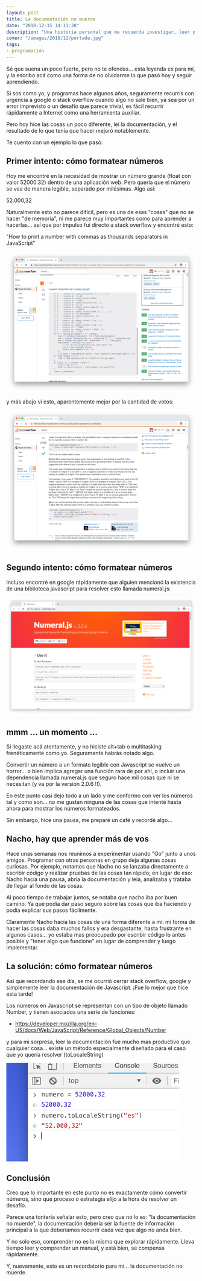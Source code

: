 ```yaml
---
layout: post
title: La documentación no muerde
date: "2018-12-15 14:11:38"
description: "Una historia personal que me recuerda investigar, leer y comprender en lugar de explorar rápidamente una solución en stackoverflow."
cover: "/images/2018/12/portada.jpg"
tags:
- programación
---
```


Sé que suena un poco fuerte, pero no te ofendas... esta leyenda es para mí, y la escribo acá como una forma de no olvidarme lo que pasó hoy y seguir aprendiendo.

Si sos como yo, y programas hace algunos años, seguramente recurrís con urgencia a google o stack overflow cuando algo no sale bien, ya sea por un error imprevisto o un desafío que parece trivial, es fácil recurrir rápidamente a Internet como una herramienta auxiliar.

Pero hoy hice las cosas un poco diferente, leí la documentación, y el resultado de lo que tenía que hacer mejoró notablemente.

Te cuento con un ejemplo lo que pasó:

## Primer intento: cómo formatear números

Hoy me encontré en la necesidad de mostrar un número grande (float con valor 52000.32) dentro de una aplicación web. Pero quería que el número se vea de manera legible, separado por milésimas. Algo así:

52.000,32

Naturalmente esto no parece difícil, pero es una de esas "cosas" que no se hacer "de memoria", ni me parece muy importantes como para aprender a hacerlas... así que por impulso fui directo a stack overflow y encontré esto:

"How to print a number with commas as thousands separators in JavaScript"

![image-20181211172619832](/images/2018/12/image-20181211172619832.png)

y más abajo vi esto, aparentemente mejor por la cantidad de votos:

![image-20181211172703438](/images/2018/12/image-20181211172703438.png)

## Segundo intento: cómo formatear números

Incluso encontré en google rápidamente que alguien mencionó la existencia de una biblioteca javascript para resolver esto llamada numeral.js:

![image-20181211172850568](/images/2018/12/image-20181211172850568.png)

## mmm ... un momento ...

Si llegaste acá atentamente, y no hiciste alt+tab o multitasking frenéticamente como yo. Seguramente habrás notado algo.

Convertir un número a un formato legible con Javascript se vuelve un horror... o bien implica agregar una función rara de por ahí, o incluir una dependencia llamada numeral.js que seguro hace mil cosas que ni se necesitan (y va por la versión 2.0.6 !!).

En este punto casi dejo todo a un lado y me conformo con ver los números tal y como son... no me gustan ninguna de las cosas que intenté hasta ahora para mostrar los números formateados.

Sin embargo, hice una pausa, me preparé un café y recordé algo...

## Nacho, hay que aprender más de vos

Hace unas semanas nos reunimos a experimentar usando "Go" junto a unos amigos. Programar con otras personas en grupo deja algunas cosas curiosas. Por ejemplo, notamos que Nacho no se lanzaba directamente a escribir código y realizar pruebas de las cosas tan rápido; en lugar de eso: Nacho hacía una pausa, abría la documentación y leía, analizaba y trataba de llegar al fondo de las cosas.

Al poco tiempo de trabajar juntos, se notaba que nacho iba por buen camino. Ya que podía dar paso seguro sobre las cosas que iba haciendo y podía explicar sus pasos fácilmente.

Claramente Nacho hacía las cosas de una forma diferente a mí: mi forma de hacer las cosas daba muchos fallos y era desgastante, hasta frustrante en algunos casos... yo estaba mas preocupado por escribir código lo antes posible y "tener algo que funcione" en lugar de comprender y luego implementar.

## La solución: cómo formatear números

Así que recordando ese día, se me ocurrió cerrar stack overflow, google y simplemente leer la documentación de Javascript. ¡Fue lo mejor que hice esta tarde!

Los números en Javascript se representan con un tipo de objeto llamado Number, y tienen asociados una serie de funciones:

- https://developer.mozilla.org/en-US/docs/Web/JavaScript/Reference/Global_Objects/Number

y para mi sorpresa, leer la documentación fue mucho mas productivo que cualquier cosa... existe un método especialmente diseñado para el caso que yo quería resolver (toLocaleString)

![image-20181211174816305](/images/2018/12/image-20181211174816305.png)

## Conclusión

Creo que lo importante en este punto no es exactamente cómo convertir números, sino qué proceso o estrategia elijo a la hora de resolver un desafío.

Parece una tontería señalar esto, pero creo que no lo es: "la documentación no muerde", la documentación debería ser la fuente de información principal a la que deberíamos recurrir cada vez que algo no anda bien.

Y no solo eso, comprender no es lo mismo que explorar rápidamente. Lleva tiempo leer y comprender un manual, y está bien, se compensa rápidamente.

Y, nuevamente, esto es un recordatorio para mí... la documentación no muerde.
